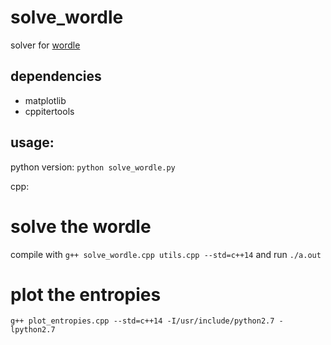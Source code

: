 # solve_wordle
solver for [wordle](https://www.powerlanguage.co.uk/wordle/)

## dependencies

* matplotlib
* cppitertools

## usage:

python version: `python solve_wordle.py`

cpp:

# solve the wordle

compile with `g++ solve_wordle.cpp utils.cpp --std=c++14` and run `./a.out`

# plot the entropies

`g++ plot_entropies.cpp --std=c++14 -I/usr/include/python2.7 -lpython2.7`